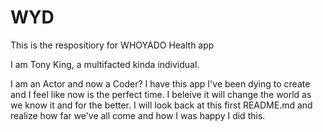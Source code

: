 # WYD


This is the respositiory for WHOYADO Health app


I am Tony King, a multifacted kinda individual. 

I am an Actor and now a Coder? I have this app I've been dying to create and I feel like now is the perfect time. I beleive it will change the world as we know it and for the better. I will look back at this first README.md and realize how far we've all come and how I was happy I did this.
